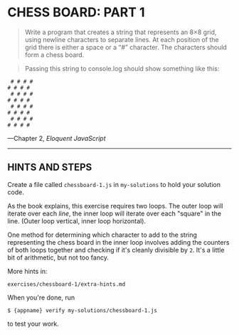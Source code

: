 # CHESS BOARD: PART 1

> Write a program that creates a string that represents an 8×8 grid, using newline characters to separate lines. At each position of the grid there is either a space or a “#” character. The characters should form a chess board.

> Passing this string to console.log should show something like this:

```
 # # # #
# # # #
 # # # #
# # # #
 # # # #
# # # #
 # # # #
# # # #
```

—Chapter 2, _Eloquent JavaScript_

-----------------------------------------------------------------

## HINTS AND STEPS

Create a file called `chessboard-1.js` in `my-solutions` to hold your
solution code.

As the book explains, this exercise requires two loops. The outer loop will
iterate over each *line*, the inner loop will iterate over each "square" in
the line. (Outer loop vertical, inner loop horizontal).

One method for determining which character to add to the string representing
the chess board in the inner loop involves adding the counters of both loops
together and checking if it's cleanly divisible by `2`. It's a little bit of
arithmetic, but not too fancy.

More hints in:

`exercises/chessboard-1/extra-hints.md`

When you're done, run

`$ {appname} verify my-solutions/chessboard-1.js`

to test your work.
